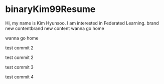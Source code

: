 # binaryKim99Resume

Hi, my name is Kim Hyunsoo. I am interested in Federated Learning.
brand new contentbrand new content
wanna go home



wanna go home



test commit 2



test commit 2



test commit 3



test commit 4